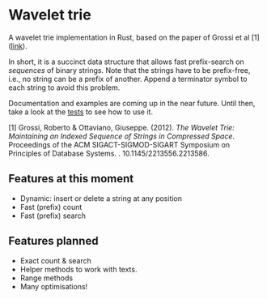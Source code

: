 # Wavelet trie

A wavelet trie implementation in Rust, based on the paper of Grossi et al [1] ([link](https://arxiv.org/abs/1204.3581)).

In short, it is a succinct data structure that allows fast prefix-search on _sequences_ of binary strings.
Note that the strings have to be prefix-free, i.e., no string can be a prefix of another. Append a terminator symbol
to each string to avoid this problem. 

Documentation and examples are coming up in the near future. Until then, take a look at
the [tests](https://github.com/ghsnd/wavelet-trie/blob/master/src/wavelet_trie/tests.rs) to see how to use it.

[1] Grossi, Roberto & Ottaviano, Giuseppe. (2012). _The Wavelet Trie: Maintaining an Indexed Sequence of Strings in
Compressed Space_. Proceedings of the ACM SIGACT-SIGMOD-SIGART Symposium on Principles of Database Systems. . 10.1145/2213556.2213586.

## Features at this moment
* Dynamic: insert or delete a string at any position
* Fast (prefix) count
* Fast (prefix) search

## Features planned
* Exact count & search
* Helper methods to work with texts.
* Range methods
* Many optimisations!
